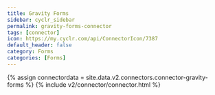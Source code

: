 ```yaml
---
title: Gravity Forms
sidebar: cyclr_sidebar
permalink: gravity-forms-connector
tags: [connector]
icon: https://my.cyclr.com/api/ConnectorIcon/7387
default_header: false
category: Forms
categories: [Forms]
---
```

{% assign connectordata = site.data.v2.connectors.connector-gravity-forms %}
{% include v2/connector/connector.html %}	